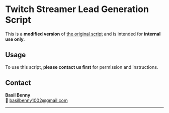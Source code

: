 

# Twitch Streamer Lead Generation Script  

This is a **modified version** of [the original script](https://github.com/basilbenny1002/Twitch-Scraper) and is intended for **internal use only**.  

## Usage  

To use this script, **please contact us first** for permission and instructions.  

## Contact  

**Basil Benny**  
📧 basilbenny1002@gmail.com  


---

